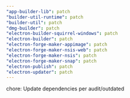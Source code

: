 ```yaml
---
"app-builder-lib": patch
"builder-util-runtime": patch
"builder-util": patch
"dmg-builder": patch
"electron-builder-squirrel-windows": patch
"electron-builder": patch
"electron-forge-maker-appimage": patch
"electron-forge-maker-nsis-web": patch
"electron-forge-maker-nsis": patch
"electron-forge-maker-snap": patch
"electron-publish": patch
"electron-updater": patch
---
```


chore: Update dependencies per audit/outdated
